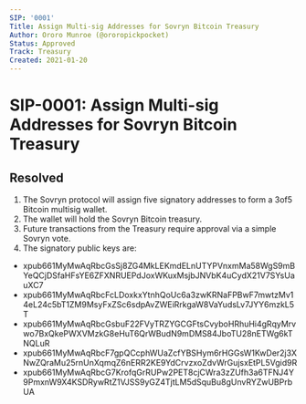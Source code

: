 ```yaml
---
SIP: '0001'
Title: Assign Multi-sig Addresses for Sovryn Bitcoin Treasury
Author: Ororo Munroe (@ororopickpocket)
Status: Approved
Track: Treasury
Created: 2021-01-20
---
```


# SIP-0001: Assign Multi-sig Addresses for Sovryn Bitcoin Treasury

## Resolved

1. The Sovryn protocol will assign five signatory addresses to form a 3of5 Bitcoin multisig wallet. 
2. The wallet will hold the Sovryn Bitcoin treasury.
3. Future transactions from the Treasury require approval via a simple Sovryn vote.
4. The signatory public keys are:
* xpub661MyMwAqRbcGsSj8ZG4MkLEKmdELnUTYPVnxmMa58WgS9mBYeQCjDSfaHFsYE6ZFXNRUEPdJoxWKuxMsjbJNVbK4uCydX21V7SYsUauXC7
* xpub661MyMwAqRbcFcLDoxkxYtnhQoUc6a3zwKRNaFPBwF7mwtzMv14eL24c5bT1ZM9MsyFxZSc6sdpAvZWEiRrkgaW8VaYudsLv7JYY6mzkL5T
* xpub661MyMwAqRbcGsbuF22FVyTRZYGCGFtsCvyboHRhuHi4gRqyMrvwo7BxQkePWXVMzkG8eHuT6QrWBudN9mDMS84JboTU28nETWg6kTNQLuR
* xpub661MyMwAqRbcF7gpQCcphWUaZcfYBSHym6rHGGsW1KwDer2j3XNwZQraMu25rnUnXqmqZ6nERR2KE9YdCrvzxoZdvWrGujsxEtPL5Vgid9R
* xpub661MyMwAqRbcG7KrofqGrRUPw2PET8cjCWra3zZUfh3a6TFNJ4Y9PmxnW9X4KSDRywRtZ1VJSS9yGZ4TjtLM5dSquBu8gUnvRYZwUBPrbUA
